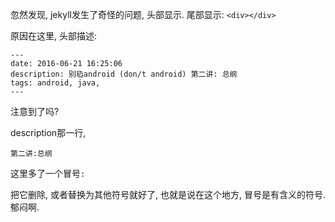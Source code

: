 忽然发现, jekyll发生了奇怪的问题, 头部显示. 尾部显示: `<div></div>` 

原因在这里, 头部描述: 

	---
	date: 2016-06-21 16:25:06
	description: 别㲌android (don/t android) 第二讲: 总纲
	tags: android, java,
	---
注意到了吗?

description那一行, 

`第二讲:总纲`

这里多了一个冒号`:`

把它删除, 或者替换为其他符号就好了, 也就是说在这个地方, 冒号是有含义的符号. 郁闷啊.